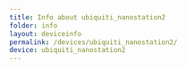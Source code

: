 ```yaml
---
title: Info about ubiquiti_nanostation2
folder: info
layout: deviceinfo
permalink: /devices/ubiquiti_nanostation2/
device: ubiquiti_nanostation2
---
```

